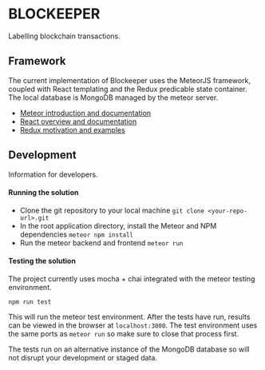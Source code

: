 # BLOCKEEPER
Labelling blockchain transactions.

## Framework
The current implementation of Blockeeper uses the MeteorJS framework, coupled with React templating and the Redux predicable state container. The local database is MongoDB managed by the meteor server.
* [Meteor introduction and documentation](http://docs.meteor.com/#/full/)
* [React overview and documentation](https://facebook.github.io/react/docs/hello-world.html)
* [Redux motivation and examples](http://redux.js.org/docs/introduction/)

## Development
Information for developers.
#### Running the solution
*  Clone the git repository to your local machine
```git clone <your-repo-url>.git```
*  In the root application directory, install the Meteor and NPM dependencies
```meteor npm install```
* Run the meteor backend and frontend
```meteor run```


#### Testing the solution
The project currently uses mocha + chai integrated with the meteor testing environment.

```npm run test```

This will run the meteor test environment. After the tests have run, results can be viewed in the browser at ```localhost:3000```. The test environment uses the same ports as ```meteor run``` so make sure to close that process first.

The tests run on an alternative instance of the MongoDB database so will not disrupt your development or staged data.